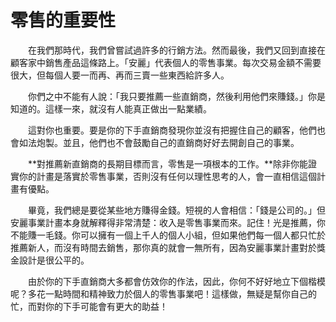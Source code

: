 # 零售的重要性

&emsp;&emsp;在我們那時代，我們曾嘗試過許多的行銷方法。然而最後，我們又回到直接在顧客家中銷售產品這條路上。「安麗」代表個人的零售事業。每次交易金額不需要很大，但每個人要一而再、再而三賣一些東西給許多人。

&emsp;&emsp;你們之中不能有人說：「我只要推薦一些直銷商，然後利用他們來賺錢。」你是知道的。這樣一來，就沒有人能真正做出一點業績。

&emsp;&emsp;這對你也重要。要是你的下手直銷商發現你並沒有把握住自己的顧客，他們也會如法炮製。並且，他們也不會鼓勵自己的直銷商好好去開創自己的事業。

&emsp;&emsp;**對推薦新直銷商的長期目標而言，零售是一項根本的工作。**除非你能證實你的計畫是落實於零售事業，否則沒有任何以理性思考的人，會一直相信這個計畫有優點。

&emsp;&emsp;畢竟，我們總是要從某些地方賺得金錢。短視的人會相信：「錢是公司的。」但安麗事業計畫本身就解釋得非常清楚：收入是零售事業而來。記住！光是推薦，你不能賺一毛錢。你可以擁有一個上千人的個人小組，但如果他們每一個人都只忙於推薦新人，而沒有時間去銷售，那你真的就會一無所有，因為安麗事業計畫對於獎金設計是很公平的。

&emsp;&emsp;由於你的下手直銷商大多都會仿效你的作法，因此，你何不好好地立下個楷模呢？多花一點時間和精神致力於個人的零售事業吧！這樣做，無疑是幫你自己的忙，而對你的下手可能會有更大的助益！

